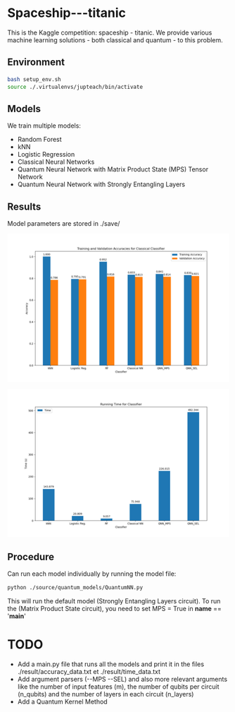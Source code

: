 # Spaceship---titanic
This is the Kaggle competition: spaceship - titanic. We provide various machine learning solutions - both classical and quantum - to this problem.

## Environment

```bash
bash setup_env.sh
source ./.virtualenvs/jupteach/bin/activate
```



## Models
We train multiple models:
- Random Forest
- kNN
- Logistic Regression
- Classical Neural Networks
- Quantum Neural Network with Matrix Product State (MPS) Tensor Network
- Quantum Neural Network with Strongly Entangling Layers



## Results
Model parameters are stored in ./save/

![Training and Validation Accuracies for Classical Classifier](./result/accuracy_classical.png)



![Running Time for Classifier](./result/time_classical.png)


## Procedure
Can run each model individually by running the model file:
```bash
python ./source/quantum_models/QuantumNN.py
```
This will run the default model (Strongly Entangling Layers circuit). To run the (Matrix Product State circuit), you need to set MPS = True in __name__ == '__main__'

# TODO
- Add a main.py file that runs all the models and print it in the files ./result/accuracy_data.txt et ./result/time_data.txt
- Add argument parsers (--MPS --SEL) and also more relevant arguments like the number of input features (m), the number of qubits per circuit (n_qubits) and the number of layers in each circuit (n_layers)
- Add a Quantum Kernel Method
